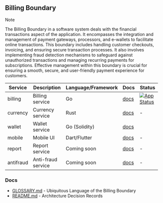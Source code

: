 ## Billing Boundary

> [!NOTE]
> The Billing Boundary in a software system deals with the financial transactions aspect of the application. 
> It encompasses the integration and management of payment gateways, processors, and e-wallets to facilitate online 
> transactions. This boundary includes handling customer checkouts, invoicing, and ensuring secure transaction processes. 
> It also involves implementing fraud detection mechanisms to safeguard against unauthorized transactions and managing 
> recurring payments for subscriptions. Effective management within this boundary is crucial for ensuring a smooth, 
> secure, and user-friendly payment experience for customers.

| Service   | Description        | Language/Framework | Docs                               | Status                                                                                                                                                                  |
|-----------|--------------------|--------------------|------------------------------------|-------------------------------------------------------------------------------------------------------------------------------------------------------------------------|
| billing   | Billing service    | Go                 | [docs](./billing/README.md)        | [![App Status](https://argo.shortlink.best/api/badge?name=shortlink-billing-billing&revision=true)](https://argo.shortlink.best/applications/shortlink-billing-billing) |
| currency  | Currency service   | Rust               | [docs](./currency/README.md)       | -                                                                                                                                                                       |
| wallet    | Wallet service     | Go (Solidity)      | [docs](./wallet/README.md)         |                                                                                                                                                                         |
| mobile    | Mobile UI          | Dart/Flutter       | [docs](mobile/shortlink/README.md) | -                                                                                                                                                                       |
| report    | Report service     | Coming soon        | [docs](./report/README.md)         | -                                                                                                                                                                       |
| antifraud | Anti-fraud service | Coming soon        | [docs](./antifraud/README.md)      | -                                                                                                                                                                       |

### Docs

- [GLOSSARY.md](./GLOSSARY.md) - Ubiquitous Language of the Billing Boundary
- [README.md](./docs/ADR/README.md) - Architecture Decision Records

